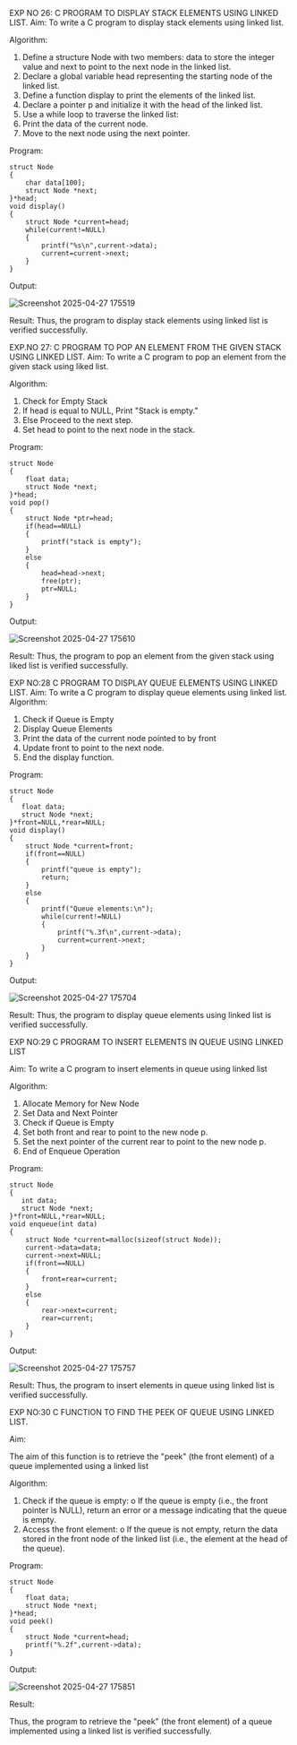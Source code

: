 

EXP NO 26: C PROGRAM TO DISPLAY STACK ELEMENTS USING LINKED LIST.
Aim:
To write a C program to display stack elements using linked list.

Algorithm:
1.	Define a structure Node with two members: data to store the integer value and next to point to the next node in the linked list.
2.	Declare a global variable head representing the starting node of the linked list.
3.	Define a function display to print the elements of the linked list.
4.	Declare a pointer p and initialize it with the head of the linked list.
5.	Use a while loop to traverse the linked list:
6.	Print the data of the current node.
7.	Move to the next node using the next pointer.
 
Program:
```
struct Node   
{  
    char data[100];  
    struct Node *next;  
}*head;  
void display()  
{
    struct Node *current=head;
    while(current!=NULL)
    {
        printf("%s\n",current->data);
        current=current->next;
    }
}
```
Output:


![Screenshot 2025-04-27 175519](https://github.com/user-attachments/assets/8a9f2f65-34c4-4e97-abb0-7a64a7232aa6)


Result:
Thus, the program to display stack elements using linked list is verified successfully. 



EXP.NO 27: C PROGRAM TO POP AN ELEMENT FROM THE GIVEN STACK USING 
LINKED LIST.
Aim:
To write a C program to pop an element from the given stack using liked list.

Algorithm:
1.	Check for Empty Stack
2.	If head is equal to NULL, Print "Stack is empty."
3.	Else Proceed to the next step.
4.	Set head to point to the next node in the stack.
 
Program:
```
struct Node   
{  
    float data;  
    struct Node *next;  
}*head;  
void pop()  
{  
    struct Node *ptr=head;  
    if(head==NULL)  
    {  
        printf("stack is empty");  
    }  
    else  
    {  
        head=head->next;
        free(ptr);
        ptr=NULL;
    }  
}
```
Output:

![Screenshot 2025-04-27 175610](https://github.com/user-attachments/assets/d37a921e-a9a9-4987-be17-a783600a3a33)




Result:
Thus, the program to pop an element from the given stack using liked list is verified successfully.

 
EXP NO:28 C PROGRAM TO DISPLAY QUEUE ELEMENTS USING LINKED LIST.
Aim:
To write a C program to display queue elements using linked list.
Algorithm:
1.	Check if Queue is Empty
2.	Display Queue Elements
3.	Print the data of the current node pointed to by front
4.	Update front to point to the next node.
5.	End the display function.
 
Program:
```
struct Node
{
   float data;
   struct Node *next;
}*front=NULL,*rear=NULL;
void display()
{
    struct Node *current=front;
    if(front==NULL)
    {
        printf("queue is empty");
        return;
    }
    else
    {
        printf("Queue elements:\n");  
        while(current!=NULL)
        {
            printf("%.3f\n",current->data);
            current=current->next;
        }
    }
}
```
Output:

![Screenshot 2025-04-27 175704](https://github.com/user-attachments/assets/e380f4c6-ea26-4e4c-a8b2-46d6bbb4f611)


Result:
Thus, the program to display queue elements using linked list is verified successfully.


 
EXP NO:29 C PROGRAM TO INSERT ELEMENTS IN QUEUE USING LINKED LIST

Aim:
To write a C program to insert elements in queue using linked list

Algorithm:
1.	Allocate Memory for New Node
2.	Set Data and Next Pointer
3.	Check if Queue is Empty
4.	Set both front and rear to point to the new node p.
5.	Set the next pointer of the current rear to point to the new node p.
6.	End of Enqueue Operation
 
Program:
```
struct Node
{
   int data;
   struct Node *next;
}*front=NULL,*rear=NULL;
void enqueue(int data)
{
    struct Node *current=malloc(sizeof(struct Node));
    current->data=data;
    current->next=NULL;
    if(front==NULL)
    {
        front=rear=current;
    }
    else
    {
        rear->next=current;
        rear=current;
    }
}
```
Output:

![Screenshot 2025-04-27 175757](https://github.com/user-attachments/assets/a4186a2f-8c27-4164-a924-09480ec1af28)


Result:
Thus, the program to insert elements in queue using linked list is verified successfully.



EXP NO:30 C FUNCTION TO FIND THE PEEK OF QUEUE USING LINKED LIST.


Aim:

The aim of this function is to retrieve the "peek" (the front element) of a queue implemented using a linked list

Algorithm:

1.	Check if the queue is empty:
o	If the queue is empty (i.e., the front pointer is NULL), return an error or a message indicating that the queue is empty.
2.	Access the front element:
o	If the queue is not empty, return the data stored in the front node of the linked list (i.e., the element at the head of the queue).

Program:
```
struct Node   
{  
    float data;  
    struct Node *next;  
}*head;
void peek()
{
    struct Node *current=head;
    printf("%.2f",current->data);
}
```
Output:

![Screenshot 2025-04-27 175851](https://github.com/user-attachments/assets/cbf9c5aa-528a-466d-9278-abb2010a42f0)




Result:

Thus, the program to retrieve the "peek" (the front element) of a queue implemented using a linked list is verified successfully.


